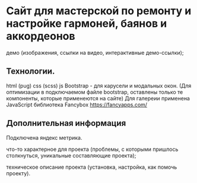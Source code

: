 # Сайт для мастерской по ремонту и настройке гармоней, баянов и аккордеонов


демо (изображения, ссылки на видео, интерактивные демо-ссылки);

## Технологии.
html (pug)
css (scss)
js
Bootstrap - для карусели и модальных окон. (Для оптимизации в подключаемом файле bootstrap, оставлены только те компоненты, которые применеются на сайте)
Для галереии применена JavaScript библиотека Fancybox https://fancyapps.com/

## Дополнительная информация

Подключена яндекс метрика.

что-то характерное для проекта (проблемы, с которыми пришлось столкнуться, уникальные составляющие проекта);

техническое описание проекта (установка, настройка, как помочь проекту).
